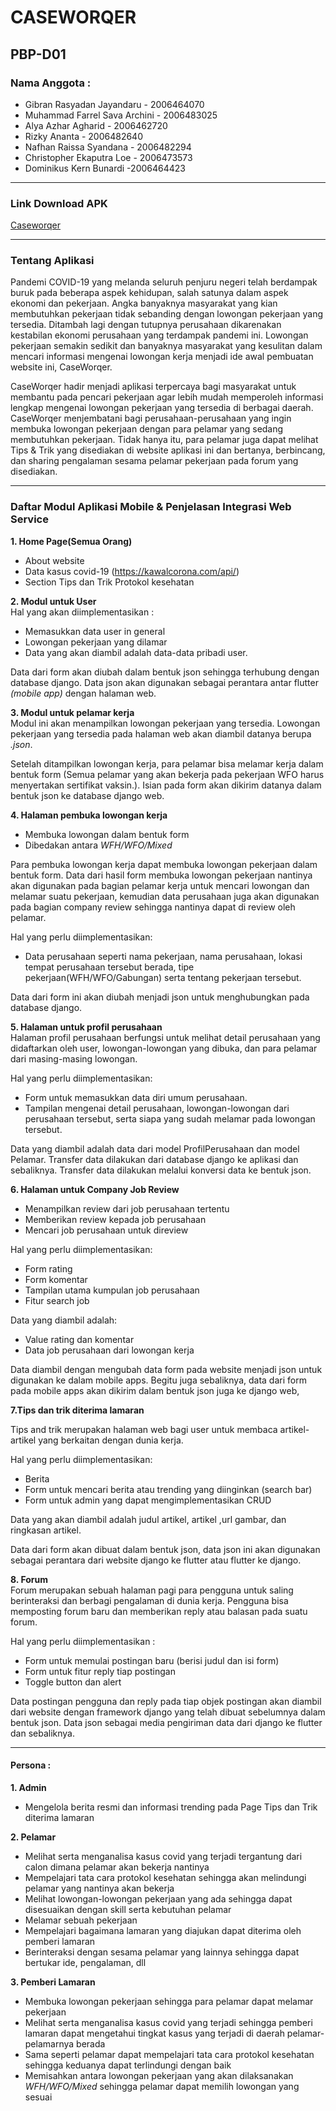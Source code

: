 # CASEWORQER
## PBP-D01

### Nama Anggota :
- Gibran Rasyadan Jayandaru - 2006464070
- Muhammad Farrel Sava Archini - 2006483025
- Alya Azhar Agharid - 2006462720
- Rizky Ananta - 2006482640
- Nafhan Raissa Syandana - 2006482294
- Christopher Ekaputra Loe - 2006473573
- Dominikus Kern Bunardi -2006464423

---
### Link Download APK
[Caseworqer](https://drive.google.com/drive/folders/19L61XDpijDgKxy0G8xdE_4hUlmlhf1x1?usp=sharing)

---
### Tentang Aplikasi
Pandemi COVID-19 yang melanda seluruh penjuru negeri telah berdampak buruk pada beberapa aspek kehidupan, salah satunya dalam aspek ekonomi dan pekerjaan. Angka banyaknya masyarakat yang kian membutuhkan pekerjaan tidak sebanding dengan lowongan pekerjaan yang tersedia. Ditambah lagi dengan tutupnya perusahaan dikarenakan kestabilan ekonomi perusahaan yang terdampak pandemi ini. Lowongan pekerjaan semakin sedikit dan banyaknya masyarakat yang kesulitan dalam mencari informasi mengenai lowongan kerja menjadi ide awal pembuatan website ini, CaseWorqer.

CaseWorqer hadir menjadi aplikasi terpercaya bagi masyarakat untuk membantu pada pencari pekerjaan agar lebih mudah memperoleh informasi lengkap mengenai lowongan pekerjaan yang tersedia di berbagai daerah. CaseWorqer menjembatani bagi perusahaan-perusahaan yang ingin membuka lowongan pekerjaan dengan para pelamar yang sedang membutuhkan pekerjaan. Tidak hanya itu, para pelamar juga dapat melihat Tips & Trik yang disediakan di website aplikasi ini dan bertanya, berbincang, dan sharing pengalaman sesama pelamar pekerjaan pada forum yang disediakan.

---
### Daftar Modul Aplikasi Mobile & Penjelasan Integrasi Web Service
**1. Home Page(Semua Orang)**  
- About website
- Data kasus covid-19 (https://kawalcorona.com/api/)
- Section Tips dan Trik Protokol kesehatan

**2. Modul untuk User**  
Hal yang akan diimplementasikan :       
- Memasukkan data user in general
- Lowongan pekerjaan yang dilamar
- Data yang akan diambil adalah data-data pribadi user.  
  
Data dari form akan diubah dalam bentuk json sehingga terhubung dengan database django. Data json akan digunakan sebagai perantara antar flutter _(mobile app)_ dengan halaman web.

**3. Modul untuk pelamar kerja**  
Modul ini akan menampilkan lowongan pekerjaan yang tersedia. Lowongan pekerjaan yang tersedia pada halaman web akan diambil datanya berupa _.json_.  
  
Setelah ditampilkan lowongan kerja, para pelamar bisa melamar kerja dalam bentuk form (Semua pelamar yang akan bekerja pada pekerjaan WFO harus menyertakan sertifikat vaksin.). Isian pada form akan dikirim datanya dalam bentuk json ke database django web.

**4. Halaman pembuka lowongan kerja**  
- Membuka lowongan dalam bentuk form 
- Dibedakan antara _WFH/WFO/Mixed_  
  
Para pembuka lowongan kerja dapat membuka lowongan pekerjaan dalam bentuk form. Data dari hasil form membuka lowongan pekerjaan nantinya akan digunakan pada bagian pelamar kerja untuk mencari lowongan dan melamar suatu pekerjaan, kemudian data perusahaan juga akan digunakan pada bagian company review sehingga nantinya dapat di review oleh pelamar.  
  
Hal yang perlu diimplementasikan:  
- Data perusahaan seperti nama pekerjaan, nama perusahaan, lokasi tempat perusahaan tersebut berada, tipe pekerjaan(WFH/WFO/Gabungan) serta tentang pekerjaan tersebut.  
  
Data dari form ini akan diubah menjadi json untuk menghubungkan pada database django.

**5. Halaman untuk profil perusahaan**  
Halaman profil perusahaan berfungsi untuk melihat detail perusahaan yang didaftarkan oleh user, lowongan-lowongan yang dibuka, dan para pelamar dari masing-masing lowongan.  
  
Hal yang perlu diimplementasikan:  
- Form untuk memasukkan data diri umum perusahaan.  
- Tampilan mengenai detail perusahaan, lowongan-lowongan dari perusahaan tersebut, serta siapa yang sudah melamar pada lowongan tersebut.  
  
Data yang diambil adalah data dari model ProfilPerusahaan dan model Pelamar. Transfer data dilakukan dari database django ke aplikasi dan sebaliknya. Transfer data dilakukan melalui konversi data ke bentuk json.

**6. Halaman untuk Company Job Review**  
- Menampilkan review dari job perusahaan tertentu  
- Memberikan review kepada job perusahaan
- Mencari job perusahaan untuk direview  
  
Hal yang perlu diimplementasikan:
- Form rating
- Form komentar
- Tampilan utama kumpulan job perusahaan
- Fitur search job  
  
Data yang diambil adalah:
- Value rating dan komentar
- Data job perusahaan dari lowongan kerja  
  
Data diambil dengan mengubah data form pada website menjadi json untuk digunakan ke dalam mobile apps. Begitu juga sebaliknya, data dari form pada mobile apps akan dikirim dalam bentuk json juga ke django web,

**7.Tips dan trik diterima lamaran**  

Tips and trik merupakan halaman web bagi user untuk membaca artikel-artikel yang berkaitan dengan dunia kerja.  
  
Hal yang perlu diimplementasikan: 
- Berita 
- Form untuk mencari berita atau trending yang diinginkan (search bar)
- Form untuk admin yang dapat mengimplementasikan CRUD  
  
Data yang akan diambil adalah  judul artikel, artikel ,url gambar, dan ringkasan artikel.  
  
Data dari form akan dibuat dalam bentuk json, data json ini akan digunakan sebagai perantara dari website django ke flutter atau flutter ke django. 

**8. Forum**  
Forum merupakan sebuah halaman pagi para pengguna untuk saling berinteraksi dan berbagi pengalaman di dunia kerja. Pengguna bisa memposting forum baru dan memberikan reply atau balasan pada suatu forum.   
  
Hal yang perlu diimplementasikan :
- Form untuk memulai postingan baru (berisi judul dan isi form)
- Form untuk fitur reply tiap postingan
- Toggle button dan alert  
  
Data postingan pengguna dan reply pada tiap objek postingan akan diambil dari website dengan framework django yang telah dibuat sebelumnya dalam bentuk json. Data json sebagai media pengiriman data dari django ke flutter dan sebaliknya.

---
#### Persona : 
**1. Admin**
- Mengelola berita resmi dan informasi trending pada Page Tips dan Trik diterima lamaran

**2. Pelamar**
- Melihat serta menganalisa kasus covid yang terjadi tergantung dari calon dimana pelamar akan bekerja nantinya
- Mempelajari tata cara protokol kesehatan sehingga akan melindungi pelamar yang nantinya akan bekerja
- Melihat lowongan-lowongan pekerjaan yang ada sehingga dapat disesuaikan dengan skill serta kebutuhan pelamar
- Melamar sebuah pekerjaan  
- Mempelajari bagaimana lamaran yang diajukan dapat diterima oleh pemberi lamaran
- Berinteraksi dengan sesama pelamar yang lainnya sehingga dapat bertukar ide, pengalaman, dll

**3. Pemberi Lamaran**
- Membuka lowongan pekerjaan sehingga para pelamar dapat melamar pekerjaan
- Melihat serta menganalisa kasus covid yang terjadi sehingga pemberi lamaran dapat mengetahui tingkat kasus yang terjadi di daerah pelamar-pelamarnya berada
- Sama seperti pelamar dapat mempelajari tata cara protokol kesehatan sehingga keduanya dapat terlindungi dengan baik
- Memisahkan antara lowongan pekerjaan yang akan dilaksanakan _WFH/WFO/Mixed_ sehingga pelamar dapat memilih lowongan yang sesuai